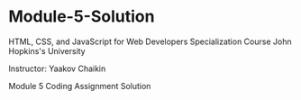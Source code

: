 # Module-5-Solution

HTML, CSS, and JavaScript for Web Developers 
Specialization Course 
John Hopkins's University 

Instructor: Yaakov Chaikin 

Module 5 Coding Assignment Solution
